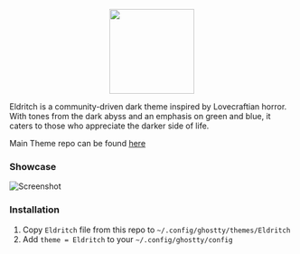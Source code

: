 <!-- DO NOT CHANGE THIS -->
<p align="center">
<img src="https://raw.github.com/eldritch-theme/eldritch/master/assets/logo/logo.png" width=150>
</p>
<p>
Eldritch is a community-driven dark theme inspired by Lovecraftian horror. With tones from the dark abyss and an emphasis on green and blue, it caters to those who appreciate the darker side of life.
</p>

Main Theme repo can be found [here](https://github.com/eldritch-theme/eldritch)

### Showcase
<!-- Your screenshot should go here -->
<img src="screenshot.png" alt="Screenshot"/><br/>

### Installation

1. Copy `Eldritch` file from this repo to `~/.config/ghostty/themes/Eldritch`
2. Add `theme = Eldritch` to your `~/.config/ghostty/config`

<!-- If you want to provide install from source options, you can use the following template: -->
<!-- ### Installation From Source -->
<!-- 1. Any instructions here -->
